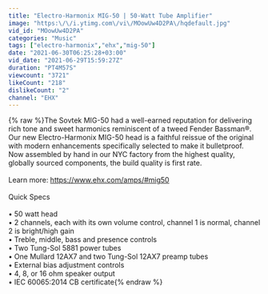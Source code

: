 ```yaml
---
title: "Electro-Harmonix MIG-50 | 50-Watt Tube Amplifier"
image: "https:\/\/i.ytimg.com\/vi\/MOowUw4D2PA\/hqdefault.jpg"
vid_id: "MOowUw4D2PA"
categories: "Music"
tags: ["electro-harmonix","ehx","mig-50"]
date: "2021-06-30T06:25:28+03:00"
vid_date: "2021-06-29T15:59:27Z"
duration: "PT4M57S"
viewcount: "3721"
likeCount: "218"
dislikeCount: "2"
channel: "EHX"
---
```

{% raw %}The Sovtek MIG-50 had a well-earned reputation for delivering rich tone and sweet harmonics reminiscent of a tweed Fender Bassman®. Our new Electro-Harmonix MIG-50 head is a faithful reissue of the original with modern enhancements specifically selected to make it bulletproof. Now assembled by hand in our NYC factory from the highest quality, globally sourced components, the build quality is first rate.<br /><br />Learn more: <a rel="nofollow" target="blank" href="https://www.ehx.com/amps/#mig50">https://www.ehx.com/amps/#mig50</a><br /><br />Quick Specs<br /><br />• 50 watt head<br />• 2 channels, each with its own volume control, channel 1 is normal, channel 2 is bright/high gain<br />• Treble, middle, bass and presence controls<br />• Two Tung-Sol 5881 power tubes<br />• One Mullard 12AX7 and two Tung-Sol 12AX7 preamp tubes<br />• External bias adjustment controls<br />• 4, 8, or 16 ohm speaker output<br />• IEC 60065:2014 CB certificate{% endraw %}
